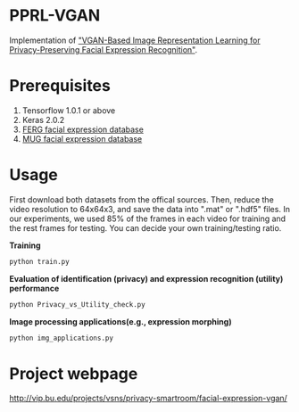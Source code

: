# PPRL-VGAN
Implementation of ["VGAN-Based Image Representation Learning for Privacy-Preserving Facial Expression Recognition"](https://arxiv.org/pdf/1803.07100.pdf).

# Prerequisites
1) Tensorflow 1.0.1 or above
2) Keras 2.0.2
3) [FERG facial expression database](https://grail.cs.washington.edu/projects/deepexpr/ferg-db.html)
4) [MUG facial expression database](https://mug.ee.auth.gr/fed/)

# Usage
First download both datasets from the offical sources. Then, reduce the video resolution to 64x64x3, and save the data into ".mat" or ".hdf5" files.
In our experiments, we used 85% of the frames in each video for training and the rest frames for testing. You can decide your own training/testing ratio.

**Training**
```python
python train.py
```
**Evaluation of identification (privacy) and expression recognition (utility) performance**
```python
python Privacy_vs_Utility_check.py
```

**Image processing applications(e.g., expression morphing)**

```python
python img_applications.py
```

# Project webpage

http://vip.bu.edu/projects/vsns/privacy-smartroom/facial-expression-vgan/
